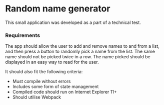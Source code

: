 # Random name generator
This small application was developed as a part of a technical test.

### Requirements
The app should allow the user to add and remove names to and from a list, and then press a button to randomly pick a name from the list. The same name should not be picked twice in a row. The name picked should be displayed in an easy way to read for the user.

It should also fit the following criteria:
- Must compile without errors
- Includes some form of state management
- Compiled code should run on Internet Explorer 11+
- Should utilise Webpack
